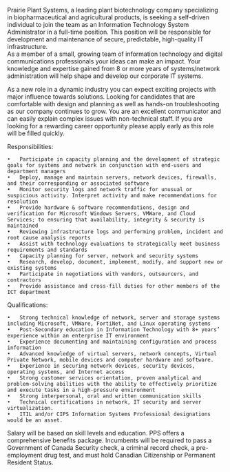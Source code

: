 Prairie Plant Systems, a leading plant biotechnology company specializing in biopharmaceutical and agricultural products, is seeking a self-driven individual to join the team as an Information Technology System Administrator in a full-time position. This position will be responsible for development and maintenance of secure, predictable, high-quality IT infrastructure.  
As a member of a small, growing team of information technology and digital communications professionals your ideas can make an impact. Your knowledge and expertise gained from 8 or more years of systems/network administration will help shape and develop our corporate IT systems. 

As a new role in a dynamic industry you can expect exciting projects with major influence towards solutions. Looking for candidates that are comfortable with design and planning as well as hands-on troubleshooting as our company continues to grow. You are an excellent communicator and can easily explain complex issues with non-technical staff. If you are looking for a rewarding career opportunity please apply early as this role will be filled quickly.

Responsibilities:

    •	Participate in capacity planning and the development of strategic goals for systems and network in conjunction with end-users and department managers
    •	Deploy, manage and maintain servers, network devices, firewalls, and their corresponding or associated software
    •	Monitor security logs and network traffic for unusual or suspicious activity. Interpret activity and make recommendations for resolution
    •	Provide hardware & software recommendations, design and verification for Microsoft Windows Servers, VMWare, and Cloud Services; to ensuring that availability, integrity & security is maintained
    •	Reviewing infrastructure logs and performing problem, incident and root cause analysis reports
    •	Assist with technology evaluations to strategically meet business requirements and standards
    •	Capacity planning for server, network and security systems
    •	Research, develop, document, implement, modify, and support new or existing systems
    •	Participate in negotiations with vendors, outsourcers, and contractors
    •	Provide assistance and cross-fill duties for other members of the ICT department
  
Qualifications:

    •	Strong technical knowledge of network, server and storage systems including Microsoft, VMWare, FortiNet, and Linux operating systems
    •	Post-Secondary education in Information Technology with 8+ years’ experience within an enterprise IT environment
    •	Experience documenting and maintaining configuration and process information
    •	Advanced knowledge of virtual servers, network concepts, Virtual Private Network, mobile devices and computer hardware and software. 
    •	Experience in securing network devices, security devices, operating systems, and Internet access
    •	Strong customer services orientation, proven analytical and problem-solving abilities with the ability to effectively prioritize and execute tasks in a high-pressure environment
    •	Strong interpersonal, oral and written communication skills
    •	Technical certifications in network, IT security and server virtualization.
    •	ITIL and/or CIPS Information Systems Professional designations would be an asset. 
    
Salary will be based on skill levels and education. PPS offers a comprehensive benefits package. Incumbents will be required to pass a Government of Canada Security check, a criminal record check, a pre-employment drug test, and must hold Canadian Citizenship or Permanent Resident Status.


